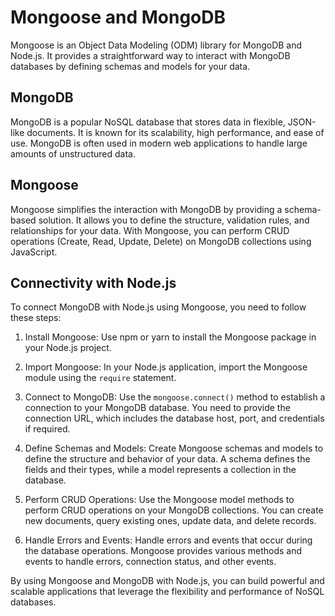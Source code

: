 # Mongoose and MongoDB

Mongoose is an Object Data Modeling (ODM) library for MongoDB and Node.js. It provides a straightforward way to interact with MongoDB databases by defining schemas and models for your data.

## MongoDB

MongoDB is a popular NoSQL database that stores data in flexible, JSON-like documents. It is known for its scalability, high performance, and ease of use. MongoDB is often used in modern web applications to handle large amounts of unstructured data.

## Mongoose

Mongoose simplifies the interaction with MongoDB by providing a schema-based solution. It allows you to define the structure, validation rules, and relationships for your data. With Mongoose, you can perform CRUD operations (Create, Read, Update, Delete) on MongoDB collections using JavaScript.

## Connectivity with Node.js

To connect MongoDB with Node.js using Mongoose, you need to follow these steps:

1. Install Mongoose: Use npm or yarn to install the Mongoose package in your Node.js project.

2. Import Mongoose: In your Node.js application, import the Mongoose module using the `require` statement.

3. Connect to MongoDB: Use the `mongoose.connect()` method to establish a connection to your MongoDB database. You need to provide the connection URL, which includes the database host, port, and credentials if required.

4. Define Schemas and Models: Create Mongoose schemas and models to define the structure and behavior of your data. A schema defines the fields and their types, while a model represents a collection in the database.

5. Perform CRUD Operations: Use the Mongoose model methods to perform CRUD operations on your MongoDB collections. You can create new documents, query existing ones, update data, and delete records.

6. Handle Errors and Events: Handle errors and events that occur during the database operations. Mongoose provides various methods and events to handle errors, connection status, and other events.

By using Mongoose and MongoDB with Node.js, you can build powerful and scalable applications that leverage the flexibility and performance of NoSQL databases.
